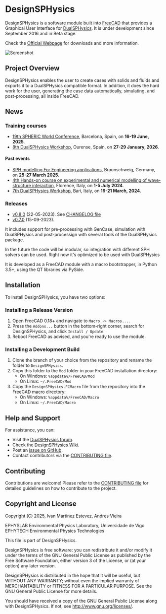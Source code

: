 # DesignSPHysics

DesignSPHysics is a software module built into [FreeCAD](http://www.freecadweb.org/) that provides a Graphical User Interface for [DualSPHysics](http://dual.sphysics.org/). It is under development since September 2016 and in Beta stage.

Check the [Official Webpage](http://design.sphysics.org) for downloads and more information.

![Screenshot](https://design.sphysics.org/img/github-shot-21112019.png)

## Project Overview
DesignSPHysics enables the user to create cases with solids and fluids and exports it to a DualSPHysics compatible format. In addition, it does the hard work for the user, generating the case data automatically, simulating, and post-processing, all inside FreeCAD.

## News
### Training courses
 * [19th SPHERIC World Conference](https://spheric2025.upc.edu/), Barcelona, Spain, on **16-19 June, 2025**.
 * [8th DualSPHysics Workshop](https://dual.sphysics.org/8thworkshop/), Ourense, Spain, on **27-29 January, 2026**.
#### Past events
 * [SPH modelling For Engineering applications](https://sites.google.com/view/hykudsph/home?authuser=0), Braunschweig, Germany, on **25-27 March 2025**.
 * [4th Hands-on course on experimental and numerical modelling of wave-structure interaction](https://sites.google.com/unifi.it/hands-on-course-2024), Florence, Italy, on **1-5 July 2024**.
 * [7th DualSPHysics Workshop](https://dual.sphysics.org/7thworkshop/), Bari, Italy, on **19-21 March, 2024**.

### Releases
 * [v0.8.0](https://github.com/DualSPHysics/DesignSPHysics/releases/tag/0.8.0) (22-05-2023). See [CHANGELOG file](CHANGELOG.md)
 * [v0.7.0](https://github.com/DualSPHysics/DesignSPHysics/releases/tag/0.7.0) (15-09-2023).

It includes support for pre-processing with GenCase, simulation with DualSPHysics and post-processign with several tools of the DualSPHysics package.

In the future the code will be modular, so integration with different SPH solvers can be used. Right now it's optimized to be used with DualSPHysics

It is developed as a FreeCAD module with a macro bootstrapper, in Python 3.5+, using the QT libraries via PySide.

## Installation

To install DesignSPHysics, you have two options:

### Installing a Release Version
1. Open FreeCAD 0.18+ and navigate to `Macro -> Macros...`.
2. Press the `Addons...` button in the bottom-right corner, search for DesignSPHysics, and click `Install / Update`.
3. Reboot FreeCAD as advised, and you're ready to use the module.

### Installing a Development Build
1. Clone the branch of your choice from the repository and rename the folder to `DesignSPHysics`.
2. Copy this folder to the `Mod` folder in your FreeCAD installation directory:
    * On Windows: `%appdata%/FreeCAD/Mod`
    * On Linux: `~/.FreeCAD/Mod`
3. Copy the `DesignSPHysics.FCMacro` file from the repository into the FreeCAD macro directory:
    * On Windows: `%appdata%/FreeCAD/Macro`
    * On Linux: `~/.FreeCAD/Macro`


## Help and Support

For assistance, you can:

- Visit the [DualSPHysics forum](https://github.com/DualSPHysics/DualSPHysics/discussions).
- Check the [DesignSPHysics Wiki](http://design.sphysics.org/wiki).
- Post an [issue on GitHub](https://github.com/DualSPHysics/DesignSPHysics/issues).
- Contact contributors via the [CONTRIBUTING file](CONTRIBUTING.md).


## Contributing

Contributions are welcome! Please refer to the [CONTRIBUTING file](CONTRIBUTING.md) for detailed guidelines on how to contribute to the project.


## Copyright and License
Copyright (C) 2025, 
Ivan Martinez Estevez, Andres Vieira

EPHYSLAB Environmental Physics Laboratory, Universidade de Vigo
EPHYTECH Environmental Physics Technologies

This file is part of DesignSPHysics.

DesignSPHysics is free software: you can redistribute it and/or modify
it under the terms of the GNU General Public License as published by
the Free Software Foundation, either version 3 of the License, or
(at your option) any later version.

DesignSPHysics is distributed in the hope that it will be useful,
but WITHOUT ANY WARRANTY; without even the implied warranty of
MERCHANTABILITY or FITNESS FOR A PARTICULAR PURPOSE.  See the
GNU General Public License for more details.

You should have received a copy of the GNU General Public License
along with DesignSPHysics.  If not, see <http://www.gnu.org/licenses/>.
